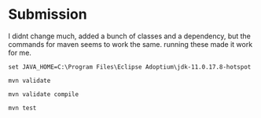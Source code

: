 # Submission
I didnt change much, added a bunch of classes and a dependency, but the commands for maven seems to work the same. running these made it work for me.

```
set JAVA_HOME=C:\Program Files\Eclipse Adoptium\jdk-11.0.17.8-hotspot
```
```
mvn validate
```
```
mvn validate compile
```
```
mvn test
```

